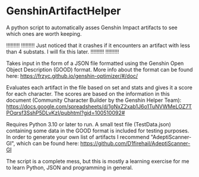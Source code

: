 # GenshinArtifactHelper
A python script to automatically asses Genshin Impact artifacts to see which ones are worth keeping.

!!!!!!!!!
!!!!!!!!!
Just noticed that it crashes if it encounters an artifact with less than 4 substats. I will fix this later.
!!!!!!!!!
!!!!!!!!!

Takes input in the form of a JSON file formatted using the Genshin Open Object Description (GOOD) format. More info about the format can be found here:
https://frzyc.github.io/genshin-optimizer/#/doc/

Evaluates each artifact in the file based on set and stats and gives it a score for each character. The scores are based on the information in this document (Community Character Builder by the Genshin Helper Team):
https://docs.google.com/spreadsheets/d/1gNxZ2xab1J6o1TuNVWMeLOZ7TPOqrsf3SshP5DLvKzI/pubhtml?gid=100510092#


Requires Python 3.10 or later to run.
A small test file (TestData.json) containing some data in the GOOD format is included for testing purposes. In order to generate your own list of artifacts I recommend "AdeptiScanner-GI", which can be found here:
https://github.com/D1firehail/AdeptiScanner-GI


The script is a complete mess, but this is mostly a learning exercise for me to learn Python, JSON and programming in general.
